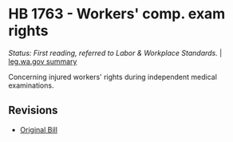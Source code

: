 # HB 1763 - Workers' comp. exam rights
*Status: First reading, referred to Labor & Workplace Standards.* | [leg.wa.gov summary](https://app.leg.wa.gov/billsummary?BillNumber=1763&Year=2021)

Concerning injured workers' rights during independent medical examinations.

## Revisions
* [Original Bill](1/)